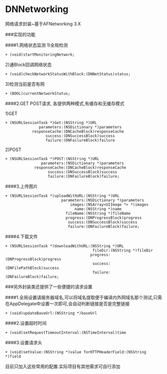 # DNNetworking
网络请求封装~基于AFNetworking 3.X

###实现的功能

####1.网络状态监测
1)全局检测

    + (void)startMonitoringNetwork;

2)通Block回调网络状态

    + (void)checkNetworkStatusWithBlock:(DNNetStatus)status;

3)检测当前是否有网

    + (BOOL)currentNetworkStatus;

####2.GET POST请求, 各提供两种模式,有缓存和无缓存模式

1)GET 

    + (NSURLSessionTask *)Get:(NSString *)URL
                   parameters:(NSDictionary *)parameters
                responseCache:(DNCacheBlock)responseCache
                      success:(DNSuccessBlock)success
                      failure:(DNFailureBlock)failure

2)POST 

    + (NSURLSessionTask *)POST:(NSString *)URL
                    parameters:(NSDictionary *)parameters
                 responseCache:(DNCacheBlock)responseCache
                       success:(DNSuccessBlock)success
                       failure:(DNFailureBlock)failure;

####3.上传图片

    + (NSURLSessionTask *)uploadWithURL:(NSString *)URL
                             parameters:(NSDictionary *)parameters
                                 images:(NSArray<UIImage *> *)images
                                   name:(NSString *)name
                               fileName:(NSString *)fileName
                               progress:(DNProgressBlock)progress
                                success:(DNSuccessBlock)success
                                failure:(DNFailureBlock)failure;

####4.下载文件

    + (NSURLSessionTask *)downloadWithURL:(NSString *)URL
                                           fileDir:(NSString *)fileDir
                                          progress:(DNProgressBlock)progress
                                           success:(DNFilePathBlock)success
                                           failure:(DNFailureBlock)failure;

###另外封装类还提供了一些便捷的请求设置

####1.全局设置请服务器域名,可以将域名提取便于编译内外网域名那个测试,只需在AppDelegate中设置一次即可,会自动判断链接是否是完整链接

    + (void)updateBaseUrl:(NSString *)baseUrl

####2.设置超时时间

    + (void)setRequestTimeoutInterval:(NSTimeInterval)time

####3.设置请求头

    + (void)setValue:(NSString *)value forHTTPHeaderField:(NSString *)field

目前只加入这些常用的配置.实际项目有其他需求可自行添加

